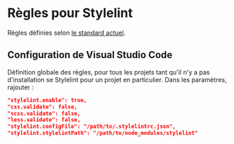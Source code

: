 # Règles pour Stylelint

Règles définies selon [le standard actuel](https://github.com/stylelint/stylelint-config-standard).

## Configuration de Visual Studio Code

Définition globale des règles, pour tous les projets tant qu'il n'y a pas d'installation se Stylelint pour un projet en particulier.
Dans les paramètres, rajouter :

```json
"stylelint.enable": true,
"css.validate": false,
"scss.validate": false,
"less.validate": false,
"stylelint.configFile": "/path/to/.stylelintrc.json",
"stylelint.stylelintPath": "/path/to/node_modules/stylelint"
```
